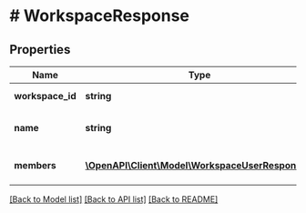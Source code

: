 # # WorkspaceResponse

## Properties

Name | Type | Description | Notes
------------ | ------------- | ------------- | -------------
**workspace_id** | **string** | Workspace ID |
**name** | **string** | Name of the workspace |
**members** | [**\OpenAPI\Client\Model\WorkspaceUserResponse[]**](WorkspaceUserResponse.md) | List of workspace members |

[[Back to Model list]](../../README.md#models) [[Back to API list]](../../README.md#endpoints) [[Back to README]](../../README.md)
